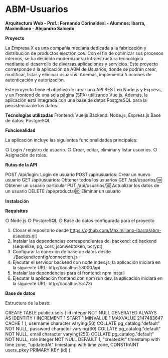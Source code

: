 # ABM-Usuarios

**Arquitectura Web - Prof.: Fernando Corinaldesi - Alumnos: Ibarra, Maximiliano - Alejandro Salcedo**

**Proyecto**

La Empresa X es una compañía mediana dedicada a la fabricación y distribución de productos electrónicos. Con el fin de optimizar sus procesos internos, se ha decidido modernizar su infraestructura tecnológica mediante el desarrollo de diversas aplicaciones y servicios.
Este proyecto corresponde a la aplicación de ABM de Usuarios, donde se podrán crear, modificar, listar y eliminar usuarios. Además, implementa funciones de autenticación y autorización.

Este proyecto tiene el objetivo de crear una API REST en Node.js y Express, y un Frontend de una sola página (SPA) utilizando Vue.js. Además, la aplicación está integrada con una base de datos PostgreSQL para la persistencia de los datos.

**Tecnologías utilizadas**
Frontend: Vue.js
Backend: Node.js, Express.js
Base de datos: PostgreSQL

**Funcionalidad**

La aplicación incluye las siguientes funcionalidades principales:

 ○ Login / registro de usuario.
 ○ Crear, editar, eliminar y listar usuarios.
 ○ Asignación de roles.

**Rutas de la API**

POST /api/login: Login de usuario
POST /api/usuarios: Crear un nuevo usuario
GET /api/usuarios: Obtener todos los usuarios
GET /api/usuarios/:id: Obtener un usuario particular
PUT /api/usuarios/:id: Actualizar los datos de un usuario
DELETE /api/products/:id: Eliminar un usuario

**Instalación**

**Requisitos**

 ○ Node.js
 ○ PostgreSQL
 ○ Base de datos configurada para el proyecto

1) Clonar el repositorio desde https://github.com/Maximiliano-Ibarra/abm-usuarios.git
2) Instalar las dependencias correspondientes del backend: cd backend (sequelize, pg, cors, jsonwebtoken, bcrypt)
3) Configurar la conexión de base de datos desde ./Backend/config/connection.js
4) Ejecutar el servidor backend con node index.js, la aplicación iniciará en la siguiente URL: http://localhost:3000/api
5) Instalar las dependencias para el frontend: npm install
6) Ejecutar la aplicación frontend con npm run dev, la aplicación iniciará en la siguiente URL: http://localhost:5173/

**Base de datos**

Estructura de la base:

CREATE TABLE public.users (
    id integer NOT NULL GENERATED ALWAYS AS IDENTITY ( INCREMENT 1 START 1 MINVALUE 1 MAXVALUE 2147483647 CACHE 1 ),
    username character varying(50) COLLATE pg_catalog."default" NOT NULL,
    password character varying(60) COLLATE pg_catalog."default" NOT NULL,
    email character varying(250) COLLATE pg_catalog."default" NOT NULL,
    role integer NOT NULL DEFAULT 1,
    "createdAt" timestamp with time zone,
    "updatedAt" timestamp with time zone,
    CONSTRAINT users_pkey PRIMARY KEY (id)
)